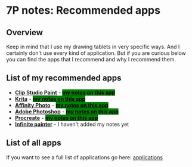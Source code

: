 # 7P notes: Recommended apps

## Overview

Keep in mind that I use my drawing tablets in very specific ways. And I certainly don't use every kind of application. But if you are curious below you can find the apps that I recommend and why I recommend them.

## List of my recommended apps

* [**Clip Studio Paint**](../application-info/clip-studio-paint/) - [<mark style="background-color:green;">**my notes on this app**</mark>](../application-info/clip-studio-paint/7p-notes-clip-studio-paint.md)&#x20;
* [**Krita**](../application-info/krita/) - [<mark style="background-color:green;">**my notes on this app**</mark>](../application-info/krita/7p-notes-krita.md)   &#x20;
* [**Affinity Photo**](../application-info/affinity-photo/) - [<mark style="background-color:green;">**my notes on this app**</mark>](../application-info/affinity-photo/7p-notes-affinity-photo.md)  &#x20;
* [**Adobe Photoshop**](../application-info/adobe-photoshop/) - [<mark style="background-color:green;">**my notes on this app**</mark>](../application-info/adobe-photoshop/7p-notes-adobe-photoshop.md)&#x20;
* [**Procreate**](../application-info/procreate/) - [<mark style="background-color:green;">**my notes on this app**</mark>](../application-info/procreate/7p-notes-procreate.md) &#x20;
* [**Infinite painter**](../application-info/infinite-painter.md) - I haven't added my notes yet

## List of all apps

If you want to see a full list of applications go here: [applications](./)
